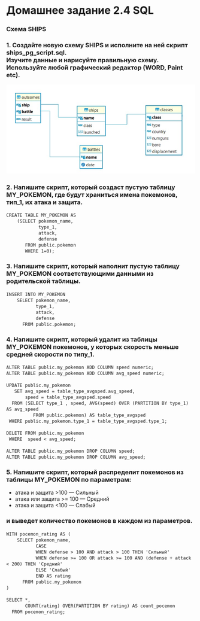 # Домашнее задание 2.4 SQL

### **Схема SHIPS**

### 1.  Создайте новую схему SHIPS и исполните на ней скрипт ships_pg_script.sql.<br>Изучите данные и нарисуйте правильную схему. Используйте любой графический редактор (WORD, Paint etc).

![Корабли](https://github.com/Rishat-Ver/1T_data_analyst/blob/main/images/ships.jpg)

### 2. Напишите скрипт, который создаст пустую таблицу MY_POKEMON, где будут храниться имена покемонов, тип_1, их атака и защита.
```
CREATE TABLE MY_POKEMON AS
	(SELECT pokemon_name,
			type_1,
		    attack,
		    defense
	   FROM public.pokemon
	   WHERE 1=0);
```


### 3. Напишите скрипт, который наполнит пустую таблицу MY_POKEMON соответствующими данными из родительской таблицы.
```
INSERT INTO MY_POKEMON
	SELECT pokemon_name,
		   type_1,
		   attack,
		   defense
	  FROM public.pokemon;
```

### 4. Напишите скрипт, который удалит из таблицы MY_POKEMON покемонов, у которых скорость меньше средней скорости по типу_1.
```
ALTER TABLE public.my_pokemon ADD COLUMN speed numeric;
ALTER TABLE public.my_pokemon ADD COLUMN avg_speed numeric;

UPDATE public.my_pokemon
   SET avg_speed = table_type_avgsped.avg_speed,
   	   speed = table_type_avgsped.speed
  FROM (SELECT type_1 , speed, AVG(speed) OVER (PARTITION BY type_1) AS avg_speed
          FROM public.pokemon) AS table_type_avgsped
 WHERE public.my_pokemon.type_1 = table_type_avgsped.type_1;

DELETE FROM public.my_pokemon
 WHERE  speed < avg_speed;

ALTER TABLE public.my_pokemon DROP COLUMN speed;
ALTER TABLE public.my_pokemon DROP COLUMN avg_speed;
```


### 5. Напишите скрипт, который распределит покемонов из таблицы MY_POKEMON по параметрам:

- атака и защита >100  — Сильный
- атака или защита >= 100 — Средний
- атака и защита <100 — Слабый

### и выведет количество покемонов в каждом из параметров.
```
WITH pocemon_rating AS (
	SELECT pokemon_name,
		   CASE
		   WHEN defense > 100 AND attack > 100 THEN 'Сильный'
		   WHEN defense >= 100 OR attack >= 100 AND (defense + attack < 200) THEN 'Средний'
		   ELSE 'Слабый'
		   END AS rating
	  FROM public.my_pokemon
)

SELECT *,
	   COUNT(rating) OVER(PARTITION BY rating) AS count_pocemon
  FROM pocemon_rating;
```